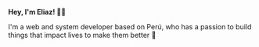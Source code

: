 **Hey, I'm Eliaz! 👋🏽**

I'm a web and system developer based on Perú, who has a passion to
build things that impact lives to make them better 🚀
